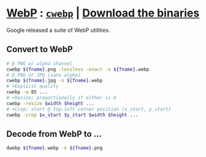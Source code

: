 # [WebP](https://developers.google.com/speed/webp/docs/cwebp "@ developers.google.com") : [`cwebp`](https://developers.google.com/speed/webp/docs/cwebp "@ developers.google.com") | [Download the binaries](https://developers.google.com/speed/webp/download "@ developers.google.com")

Google released a suite of WebP utilities.

## Convert to WebP

```bash
# @ PNG w/ alpha channel
cwebp ${fname}.png -lossless -exact -o ${fname}.webp
# @ PNG or JPG (sans alpha)
cwebp ${fname}.jpg -o ${fname}.webp
# +Explicit quality 
cwebp -q 85 ...
# +Resize; proportionally if either is 0
cwebp -resize $width $height ...
# +Crop; start @ top-left corner position (x_start, y_start)
cwebp -crop $x_start $y_start $width $height ...
```

## Decode from WebP to &hellip;

```bash
dwebp ${fname}.webp -o ${fname}.png
```

### &nbsp;

<!-- 

# Markdown Cheatsheet

[Markdown Cheatsheet](https://github.com/adam-p/markdown-here/wiki/Markdown-Cheatsheet "Wiki @ GitHub")


# Link @ (HTML | MD)

([HTML](___.md "___"))   


# Bookmark

- Reference
[Foo](#foo)

- Target
<a name="foo"></a>

-->

